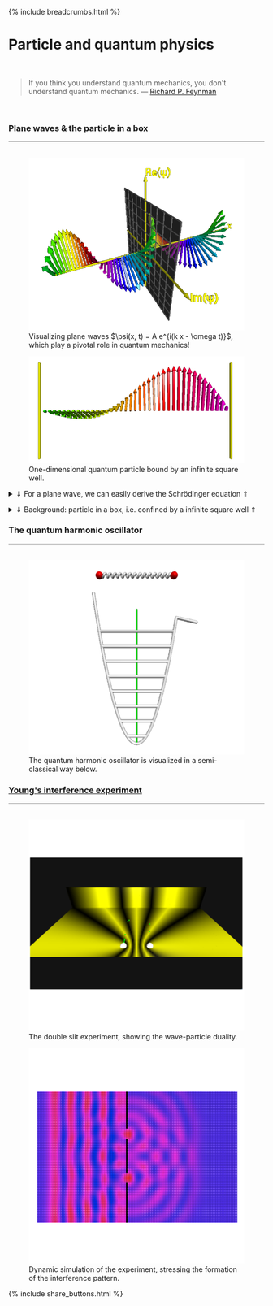 {% include breadcrumbs.html %}

<a name="quantum"></a>
# Particle and quantum physics
<div class="header_line"><br/></div>

<blockquote>
If you think you understand quantum mechanics, you don't understand quantum mechanics.
&mdash; <a href="https://en.wikipedia.org/wiki/Richard_Feynman">Richard P. Feynman</a> 
</blockquote><br/>

###  Plane waves &amp; the particle in a box
<div style="border-top: 1px solid #999999"><br/></div>

<div class="double_image">
<figure class="left_image">
  <a href="plane_wave.html">
    <img alt="Complex wave" src="images/plane_wave.png" title="Click to animate"/>
  </a>
  <figcaption>Visualizing plane waves $\psi(x, t) = A e^{i(k x - \omega t)}$, which 
  play a pivotal role in quantum mechanics!</figcaption>
</figure>
<figure class="right_image">
  <a href="infinite_squarewell.html">
    <img alt="Particle in a box" src="images/infinite_square_well.png" title="Click to animate"/>
  </a>
  <figcaption>One-dimensional quantum particle bound by an infinite square well.</figcaption>
</figure>
</div>
<p style="clear: both;"></p>

<details>
  <summary><a>&dArr; For a plane wave, we can easily derive the Schr&#246;dinger equation &uArr;</a></summary>

According to <a href="https://en.wikipedia.org/wiki/Matter_wave">De Broglie</a> we have:

$$p = \dfrac{h}{\lambda} = \dfrac{h}{2\pi} \dfrac{2\pi}{\lambda} = \hbar k \Rightarrow \hbar k = \hbar \dfrac{\partial}{\partial x} \psi(x,t) = p \psi(x, t) \Rightarrow p = \hbar \dfrac{\partial}{\partial x}$$

The Kinetic energy can be expressed as:

$$K = \dfrac{p^2}{2m} = -\dfrac{\hbar^2}{2m}\dfrac{\partial^2}{\partial x^2} \psi(x,t)$$

The total energy is given by the <a href="https://en.wikipedia.org/wiki/Planck_relation">Planck-Einstein relation</a>:

$$E = hf = \dfrac{h}{2\pi}\dfrac{2\pi}{T} = \hbar \omega \Rightarrow -i\hbar\dfrac{\partial}{\partial t} \psi(x,t) = E \psi(x,t) \Rightarrow E = -i\hbar\dfrac{\partial}{\partial t}$$

From this we arrive at the <a href="https://en.wikipedia.org/wiki/Schr%C3%B6dinger_equation">Schr&#246;dinger equation</a>:

$$(KE + PE)\Psi(x,,t) = E\Psi(x,t) = -i\hbar \dfrac{\partial}{\partial t}\Psi(x, t) = -\dfrac{\hbar^2}{2m}\dfrac{\partial^2}{\partial x^2} \Psi(x,t) + V(x)\Psi(x,t)$$

In three-dimensional space this is then generalized to:

$$i\hbar\dfrac{\partial}{\partial t}\Psi(\vec{r}, t) = \left(-\frac{\hbar^2}{2m}\nabla^2 + V(\vec{r, t}\right)\Psi(\vec{r}, t)$$
</details>

<p></p>

<details>
<summary><a>&dArr; Background: particle in a box, i.e. confined by a infinite square well &uArr;</a></summary>
<p>
Although the one-dimensional particle-in-a-box problem does not correspond to any
real-world system, it illustrates quite well some (fundamental) 
quantum mechanical features nonetheless.
</p>

<p>
The box is modeled by an infinite square well, so that the particle cannot escape 
beyond the boundaries of the box.
</p>

Inside the box, the potential energy $V$ is zero (or constant). Substituting this together with the
formula for the plane wave $\psi(x,t) = Ae^{ik x}e^{-i\omega t}$ into the Schrödinger equation, we get:

$$\dfrac{\partial^2\psi}{\partial x^2} + \dfrac{8\pi^2m}{h^2}(E - 0)\psi=0 \Rightarrow \bigg(\dfrac{-h^2}{8\pi^2m}\bigg)\dfrac{\partial^2\psi}{\partial x^2}=E\psi$$

Which function does give itself (times $E$) when differentiated twice _and_ is zero at both boundaries of the box?

$$\psi = A\sin(ax) \Rightarrow \dfrac{h^2a^2}{8\pi^2m}\psi=E\psi \Rightarrow E=\dfrac{h^2a^2}{8\pi^2m}$$

To get $a$, we note that the wave function equals zero at the box boundaries:

$$\psi=A\sin(ax) = 0 \Rightarrow a=\dfrac{n\pi}{L} \Rightarrow \psi_n = A\sin\bigg(\dfrac{n\pi x}{L}\bigg) \Rightarrow E_n=\dfrac{h^2n^2}{8mL^2}$$

Normalizing the wave function results in an expression for $A$:

$$\int_0^L \psi \cdot  \psi dx = 1 \Rightarrow A^2 \int_0^L\sin^2\bigg(\dfrac{n\pi x}{L}\bigg) dx=1 \Rightarrow A^2\bigg(\dfrac{L}{2}\bigg)=1 \Rightarrow A=\sqrt{\dfrac{2}{L}}$$

So summarizing, we have

$$E=\dfrac{h^2a^2}{8\pi^2m} \text{ and } \psi_n=\sqrt{\dfrac{2}{L}}\sin(nkx), \text{where } k=\dfrac{\pi}{L}$$

These energy eigenstates (and superpositions thereof) are used in the visualization software.
</details>

<p></p>

### The quantum harmonic oscillator 
<div style="border-top: 1px solid #999999"><br/></div>

<div class="double_image">
<figure class="left_image">
  <a href="quantum_oscillator.html">
    <img alt="Quantum oscillator" src="images/quantum_oscillator.png" title="Click to animate"/>
  </a>
  <figcaption>The quantum harmonic oscillator is visualized in a semi-classical way below.</figcaption>
</figure>
<figure class="right_image">
  <!-- SPACE RESERVED FOR FUTURE APPLICATION
    -->
</figure> 
</div>
<p style="clear: both;"></p>

### [Young&apos;s interference experiment](https://en.wikipedia.org/wiki/Double-slit_experiment)
<div style="border-top: 1px solid #999999"><br/></div>

<div class="double_image">
<figure class="left_image">
  <a href="double_slit.html">
    <img alt="Double slit" src="images/double_slit.png" title="Click to animate"/>
  </a>
  <figcaption>The double slit experiment, showing the wave-particle duality.</figcaption>
</figure>
<figure class="right_image">
  <a href="dynamic_double_slit.html">
    <img alt="Dynamic double slit" src="images/dynamic_double_slit.png" title="Click to animate"/>
  </a>
  <figcaption>Dynamic simulation of the experiment, stressing the formation of the interference pattern.</figcaption>
</figure> 
</div>
<p style="clear: both;"></p>

{% include share_buttons.html %}
